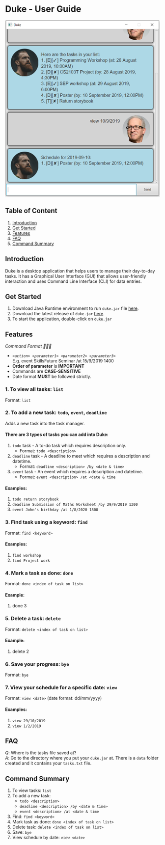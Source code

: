 # Duke - User Guide
![Image of Task Manager](Ui.PNG)

## Table of Content
1. [Introduction](#introduction)
2. [Get Started](#get-started)
3. [Features](#features)
4. [FAQ](#faq)
5. [Command Summary](#command-summary)

## Introduction
Duke is a desktop application that helps users to manage their day-to-day tasks.
It has a Graphical User Interface (GUI) that allows user-friendly interaction 
and uses Command Line Interface (CLI) for data entries.

## Get Started

1. Download Java Runtime environment to run `duke.jar` file [here](https://www.java.com/en/download/).
2. Download the latest release of `duke.jar` [here](https://github.com/junnbang/duke/releases).
3. To start the application, double-click on `duke.jar`

## Features
*Command Format 🌟🌟🌟*
- *`<action> <parameter1> <parameter2> <parameter3>`* <br />
E.g. event SkillsFuture Seminar /at 15/9/2019 1400
- **Order of parameter** is **IMPORTANT**
- Commands are **CASE-SENSITIVE**
- Date format **MUST** be followed strictly.

### 1. To view all tasks: **`list`**
Format: `list`
### 2. To add a new task: **`todo`**, **`event`**, **`deadline`**
Adds a new task into the task manager. <br />
#### There are 3 types of tasks you can add into Duke:
1. `todo` task - A to-do task which requires description only.
    - Format: `todo <description>`
2. `deadline` task - A deadline to meet which requires a description and datetime.
    - Format: `deadline <description> /by <date & time>`
3. `event` task - An event which requires a description and datetime.
    - Format: `event <description> /at <date & time`
    
#### Examples:
1. `todo return storybook`
2. `deadline Submission of Maths Worksheet /by 29/9/2019 1300`
3. `event John's birthday /at 1/8/2020 1800`

### 3. Find task using a keyword: **`find`**
Format: `find <keyword>`

#### Examples:
1. `find workshop`
2. `find Project work`

### 4. Mark a task as done: **`done`**
Format: `done <index of task on list>`

#### Example:
1. done 3

### 5. Delete a task: **`delete`**
Format: `delete <index of task on list>`

#### Example:
1. delete 2

### 6. Save your progress: **`bye`**
Format: `bye`

### 7. View your schedule for a specific date: **`view`**
Format: `view <date>` (date format: dd/mm/yyyy)

#### Examples:
1. `view 29/10/2019`
2. `view 1/2/2019`

## FAQ
*Q*: Where is the tasks file saved at? <br />
*A*: Go to the directory where you put your `duke.jar` at. 
There is a `data` folder created and it contains your `tasks.txt` file.

## Command Summary
1. To view tasks: `list`
2. To add a new task:
	- `todo <description>`
	- `deadline <description> /by <date & time>`
	- `event <description> /at <date & time`
3. Find: `find <keyword>`
4. Mark task as done: `done <index of task on list>`
5. Delete task: `delete <index of task on list>`
6. Save: `bye`
7. View schedule by date: `view <date>`